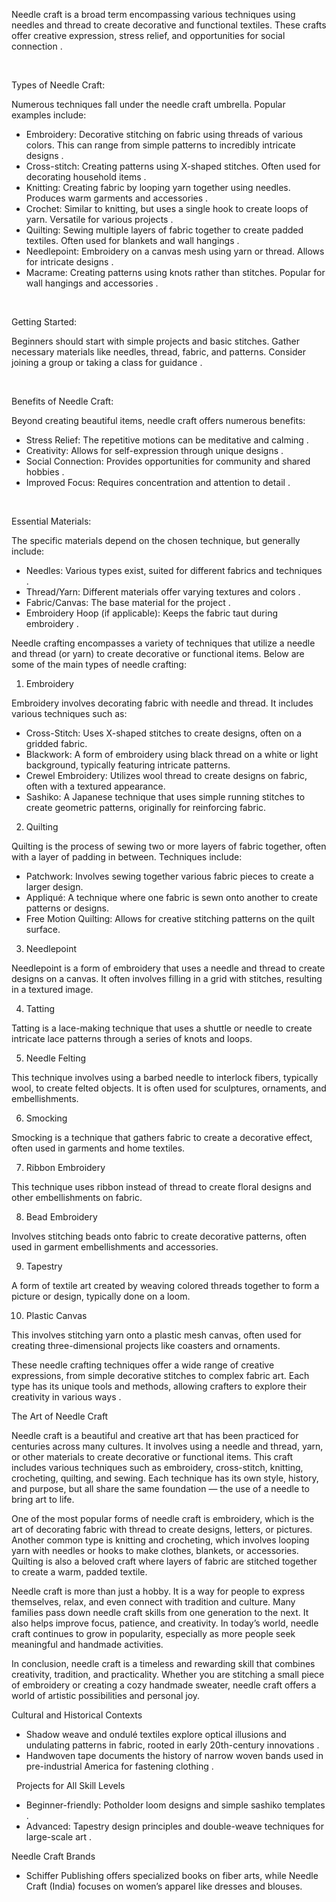 Needle craft is a broad term encompassing various techniques using needles and thread to create decorative and functional textiles.  These crafts offer creative expression, stress relief, and opportunities for social connection .
 
 
 
Types of Needle Craft:
 
Numerous techniques fall under the needle craft umbrella. Popular examples include:
 
- Embroidery:  Decorative stitching on fabric using threads of various colors. This can range from simple patterns to incredibly intricate designs .
- Cross-stitch: Creating patterns using X-shaped stitches. Often used for decorating household items .
- Knitting:  Creating fabric by looping yarn together using needles. Produces warm garments and accessories .
- Crochet:  Similar to knitting, but uses a single hook to create loops of yarn. Versatile for various projects .
- Quilting:  Sewing multiple layers of fabric together to create padded textiles. Often used for blankets and wall hangings .
- Needlepoint: Embroidery on a canvas mesh using yarn or thread. Allows for intricate designs .
- Macrame: Creating patterns using knots rather than stitches. Popular for wall hangings and accessories .
 
 
 
Getting Started:
 
Beginners should start with simple projects and basic stitches.  Gather necessary materials like needles, thread, fabric, and patterns.  Consider joining a group or taking a class for guidance .
 
 
 
Benefits of Needle Craft:
 
Beyond creating beautiful items, needle craft offers numerous benefits:
 
- Stress Relief: The repetitive motions can be meditative and calming .
- Creativity:  Allows for self-expression through unique designs .
- Social Connection:  Provides opportunities for community and shared hobbies .
- Improved Focus:  Requires concentration and attention to detail .
 
 
 
Essential Materials:
 
The specific materials depend on the chosen technique, but generally include:
 
- Needles: Various types exist, suited for different fabrics and techniques .
- Thread/Yarn:  Different materials offer varying textures and colors .
- Fabric/Canvas: The base material for the project .
- Embroidery Hoop (if applicable): Keeps the fabric taut during embroidery .

Needle crafting encompasses a variety of techniques that utilize a needle and thread (or yarn) to create decorative or functional items. Below are some of the main types of needle crafting:
 
1. Embroidery
 
Embroidery involves decorating fabric with needle and thread. It includes various techniques such as:
 
- Cross-Stitch: Uses X-shaped stitches to create designs, often on a gridded fabric.
- Blackwork: A form of embroidery using black thread on a white or light background, typically featuring intricate patterns.
- Crewel Embroidery: Utilizes wool thread to create designs on fabric, often with a textured appearance.
- Sashiko: A Japanese technique that uses simple running stitches to create geometric patterns, originally for reinforcing fabric.
 
2. Quilting
 
Quilting is the process of sewing two or more layers of fabric together, often with a layer of padding in between. Techniques include:
 
- Patchwork: Involves sewing together various fabric pieces to create a larger design.
- Appliqué: A technique where one fabric is sewn onto another to create patterns or designs.
- Free Motion Quilting: Allows for creative stitching patterns on the quilt surface.
 
3. Needlepoint
 
Needlepoint is a form of embroidery that uses a needle and thread to create designs on a canvas. It often involves filling in a grid with stitches, resulting in a textured image.
 
4. Tatting
 
Tatting is a lace-making technique that uses a shuttle or needle to create intricate lace patterns through a series of knots and loops.
 
5. Needle Felting
 
This technique involves using a barbed needle to interlock fibers, typically wool, to create felted objects. It is often used for sculptures, ornaments, and embellishments.
 
6. Smocking
 
Smocking is a technique that gathers fabric to create a decorative effect, often used in garments and home textiles.
 
7. Ribbon Embroidery
 
This technique uses ribbon instead of thread to create floral designs and other embellishments on fabric.
 
8. Bead Embroidery
 
Involves stitching beads onto fabric to create decorative patterns, often used in garment embellishments and accessories.
 
9. Tapestry
 
A form of textile art created by weaving colored threads together to form a picture or design, typically done on a loom.
 
10. Plastic Canvas
 
This involves stitching yarn onto a plastic mesh canvas, often used for creating three-dimensional projects like coasters and ornaments.
 
These needle crafting techniques offer a wide range of creative expressions, from simple decorative stitches to complex fabric art. Each type has its unique tools and methods, allowing crafters to explore their creativity in various ways .
 
The Art of Needle Craft

Needle craft is a beautiful and creative art that has been practiced for centuries across many cultures. It involves using a needle and thread, yarn, or other materials to create decorative or functional items. This craft includes various techniques such as embroidery, cross-stitch, knitting, crocheting, quilting, and sewing. Each technique has its own style, history, and purpose, but all share the same foundation — the use of a needle to bring art to life.

One of the most popular forms of needle craft is embroidery, which is the art of decorating fabric with thread to create designs, letters, or pictures. Another common type is knitting and crocheting, which involves looping yarn with needles or hooks to make clothes, blankets, or accessories. Quilting is also a beloved craft where layers of fabric are stitched together to create a warm, padded textile.

Needle craft is more than just a hobby. It is a way for people to express themselves, relax, and even connect with tradition and culture. Many families pass down needle craft skills from one generation to the next. It also helps improve focus, patience, and creativity. In today’s world, needle craft continues to grow in popularity, especially as more people seek meaningful and handmade activities.

In conclusion, needle craft is a timeless and rewarding skill that combines creativity, tradition, and practicality. Whether you are stitching a small piece of embroidery or creating a cozy handmade sweater, needle craft offers a world of artistic possibilities and personal joy. 

Cultural and Historical Contexts
 
- Shadow weave and ondulé textiles explore optical illusions and undulating patterns in fabric, rooted in early 20th-century innovations .
- Handwoven tape documents the history of narrow woven bands used in pre-industrial America for fastening clothing .
 
 
Projects for All Skill Levels
 
- Beginner-friendly: Potholder loom designs and simple sashiko templates .
- Advanced: Tapestry design principles and double-weave techniques for large-scale art .
  
 
Needle Craft Brands
 
- Schiffer Publishing offers specialized books on fiber arts, while Needle Craft (India) focuses on women’s apparel like dresses and blouses.
